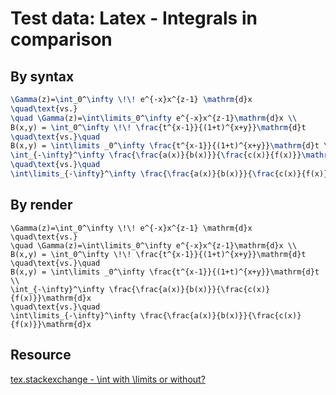 # Test data: Latex - Integrals in comparison

## By syntax

```latex
\Gamma(z)=\int_0^\infty \!\! e^{-x}x^{z-1} \mathrm{d}x
\quad\text{vs.}
\quad \Gamma(z)=\int\limits_0^\infty e^{-x}x^{z-1}\mathrm{d}x \\
B(x,y) = \int_0^\infty \!\! \frac{t^{x-1}}{(1+t)^{x+y}}\mathrm{d}t
\quad\text{vs.}\quad
B(x,y) = \int\limits _0^\infty \frac{t^{x-1}}{(1+t)^{x+y}}\mathrm{d}t \\
\int_{-\infty}^\infty \frac{\frac{a(x)}{b(x)}}{\frac{c(x)}{f(x)}}\mathrm{d}x 
\quad\text{vs.}\quad
\int\limits_{-\infty}^\infty \frac{\frac{a(x)}{b(x)}}{\frac{c(x)}{f(x)}}\mathrm{d}x
```

## By render

```[latex]
\Gamma(z)=\int_0^\infty \!\! e^{-x}x^{z-1} \mathrm{d}x
\quad\text{vs.}
\quad \Gamma(z)=\int\limits_0^\infty e^{-x}x^{z-1}\mathrm{d}x \\
B(x,y) = \int_0^\infty \!\! \frac{t^{x-1}}{(1+t)^{x+y}}\mathrm{d}t
\quad\text{vs.}\quad
B(x,y) = \int\limits _0^\infty \frac{t^{x-1}}{(1+t)^{x+y}}\mathrm{d}t \\
\int_{-\infty}^\infty \frac{\frac{a(x)}{b(x)}}{\frac{c(x)}{f(x)}}\mathrm{d}x 
\quad\text{vs.}\quad
\int\limits_{-\infty}^\infty \frac{\frac{a(x)}{b(x)}}{\frac{c(x)}{f(x)}}\mathrm{d}x
```

## Resource

[tex.stackexchange - \int with \limits or without?](https://tex.stackexchange.com/questions/83545/int-with-limits-or-without)